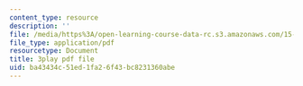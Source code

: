 ```yaml
---
content_type: resource
description: ''
file: /media/https%3A/open-learning-course-data-rc.s3.amazonaws.com/15-401-finance-theory-i-fall-2008/ba43434c51ed1fa26f43bc8231360abe_rMsu4v-UlkA.pdf
file_type: application/pdf
resourcetype: Document
title: 3play pdf file
uid: ba43434c-51ed-1fa2-6f43-bc8231360abe
---
```

